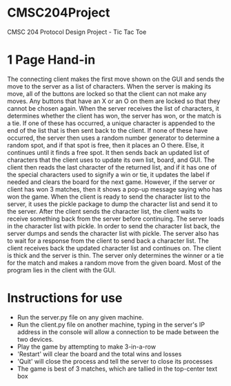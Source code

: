 # CMSC204Project
CMSC 204 Protocol Design Project - Tic Tac Toe

# 1 Page Hand-in
The connecting client makes the first move shown on the GUI and sends the move to the server as a list of characters. When the server is making its move, all of the buttons are locked so that the client can not make any moves. Any buttons that have an X or an O on them are locked so that they cannot be chosen again. When the server receives the list of characters, it determines whether the client has won, the server has won, or the match is a tie. If one of these has occurred, a unique character is appended to the end of the list that is then sent back to the client. If none of these have occurred, the server then uses a random number generator to determine a random spot, and if that spot is free, then it places an O there. Else, it continues until it finds a free spot. It then sends back an updated list of characters that the client uses to update its own list, board, and GUI. The client then reads the last character of the returned list, and if it has one of the special characters used to signify a win or tie, it updates the label if needed and clears the board for the next game. However, if the server or client has won 3 matches, then it shows a pop-up message saying who has won the game.
When the client is ready to send the character list to the server, it uses the pickle package to dump the character list and send it to the server. After the client sends the character list, the client waits to receive something back from the server before continuing. The server loads in the character list with pickle. In order to send the character list back, the server dumps and sends the character list with pickle. The server also has to wait for a response from the client to send back a character list. The client receives back the updated character list and continues on. The client is thick and the server is thin. The server only determines the winner or a tie for the match and makes a random move from the given board. Most of the program lies in the client with the GUI.

# Instructions for use
- Run the server.py file on any given machine.
- Run the client.py file on another machine, typing in the server's IP address in the console will allow a connection to be made between the two devices.
- Play the game by attempting to make 3-in-a-row
- 'Restart' will clear the board and the total wins and losses
- 'Quit' will close the process and tell the server to close its processes
- The game is best of 3 matches, which are tallied in the top-center text box
